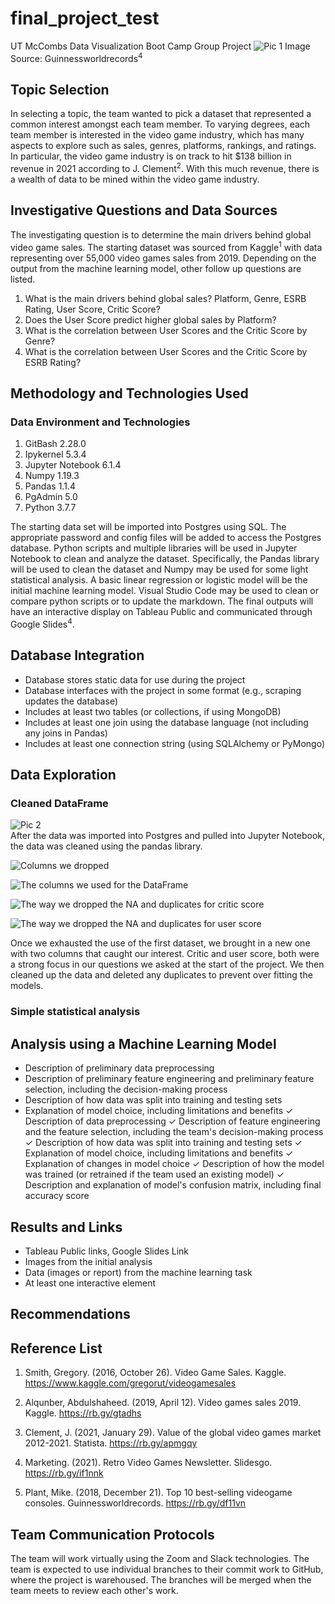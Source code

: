 # final_project_test
UT McCombs Data Visualization Boot Camp Group Project
![Pic 1](https://github.com/Sephike/predict_user_score/blob/x_role/Images/video_game_controllers.jpg)
Image Source: Guinnessworldrecords<sup>4</sup>

## Topic Selection
In selecting a topic, the team wanted to pick a dataset that represented a common interest amongst each team member.  To varying degrees, each team member is interested in the video game industry, which has many aspects to explore such as sales, genres, platforms, rankings, and ratings.  In particular, the video game industry is on track to hit $138 billion in revenue in 2021 according to J. Clement<sup>2</sup>.  With this much revenue, there is a wealth of data to be mined within the video game industry.  

## Investigative Questions and Data Sources
The investigating question is to determine the main drivers behind global video game sales.  The starting dataset was sourced from Kaggle<sup>1</sup> with data representing over 55,000 video games sales from 2019.  Depending on the output from the machine learning model, other follow up questions are listed.  

1. What is the main drivers behind global sales?  Platform, Genre, ESRB Rating, User Score, Critic Score?
2. Does the User Score predict higher global sales by Platform? 
3. What is the correlation between User Scores and the Critic Score by Genre? 
4. What is the correlation between User Scores and the Critic Score by ESRB Rating? 

## Methodology and Technologies Used
### Data Environment and Technologies 
1. GitBash 2.28.0 
2. Ipykernel 5.3.4
3. Jupyter Notebook 6.1.4 
4. Numpy 1.19.3
5. Pandas 1.1.4
6. PgAdmin 5.0 
7. Python 3.7.7

The starting data set will be imported into Postgres using SQL.  The appropriate password and config files will be added to access the Postgres database.  Python scripts and multiple libraries will be used in Jupyter Notebook to clean and analyze the dataset.  Specifically, the Pandas library will be used to clean the dataset and Numpy may be used for some light statistical analysis.  A basic linear regression or logistic model will be the initial machine learning model.  Visual Studio Code may be used to clean or compare python scripts or to update the markdown.  The final outputs will have an interactive display on Tableau Public and communicated through Google Slides<sup>4</sup>.

## Database Integration
- Database stores static data for use during the project
- Database interfaces with the project in some format (e.g., scraping updates the database)
- Includes at least two tables (or collections, if using MongoDB)
- Includes at least one join using the database language (not including any joins in Pandas)
- Includes at least one connection string (using SQLAlchemy or PyMongo)

## Data Exploration 
### Cleaned DataFrame
![Pic 2](https://github.com/Sephike/predict_user_score/blob/square_role/Images/cleanedDF.png)      
After the data was imported into Postgres and pulled into Jupyter Notebook, the data was cleaned using the pandas library.

![Columns we dropped](https://github.com/Sephike/predict_user_score/main/Images/dropped_columns_user_critic_score.png) 

![The columns we used for the DataFrame](https://github.com/Sephike/predict_user_score/blob/Images/user_df_critic_df.png) 

![The way we dropped the NA and duplicates for critic score](https://github.com/Sephike/predict_user_score/blob/Images/dropping_na_duplicates_critic.png) 

![The way we dropped the NA and duplicates for user score](https://github.com/Sephike/predict_user_score/blob/Images/dropping_na_duplicates_user.png) 

Once we exhausted the use of the first dataset, we brought in a new one with two columns that caught our interest. Critic and user score, both were a strong focus in our questions we asked at the start of the project. We then cleaned up the data and deleted any duplicates to prevent over fitting the models.

### Simple statistical analysis

## Analysis using a Machine Learning Model
- Description of preliminary data preprocessing
- Description of preliminary feature engineering and preliminary feature selection, including the decision-making process
- Description of how data was split into training and testing sets
- Explanation of model choice, including limitations and benefits
✓ Description of data preprocessing
✓ Description of feature engineering and the feature selection, including the team's decision-making process
✓ Description of how data was split into training and testing sets
✓ Explanation of model choice, including limitations and benefits
✓ Explanation of changes in model choice 
✓ Description of how the model was trained (or retrained if the team used an existing model)
✓ Description and explanation of model's confusion matrix, including final accuracy score

## Results and Links 
- Tableau Public links, Google Slides Link
- Images from the initial analysis
- Data (images or report) from the machine learning task
- At least one interactive element

## Recommendations

## Reference List
1. Smith, Gregory. (2016, October 26). Video Game Sales. Kaggle. https://www.kaggle.com/gregorut/videogamesales

2. Alqunber, Abdulshaheed. (2019, April 12). Video games sales 2019. Kaggle. https://rb.gy/gtadhs

3. Clement, J. (2021, January 29). Value of the global video games market 2012-2021. Statista. https://rb.gy/apmgqy  

4. Marketing. (2021). Retro Video Games Newsletter. Slidesgo. https://rb.gy/if1nnk

5. Plant, Mike. (2018, December 21). Top 10 best-selling videogame consoles. Guinnessworldrecords. https://rb.gy/df11vn


## Team Communication Protocols
The team will work virtually using the Zoom and Slack technologies.  The team is expected to use individual branches to their commit work to GitHub, where the project is warehoused.  The branches will be merged when the team meets to review each other's work.   
